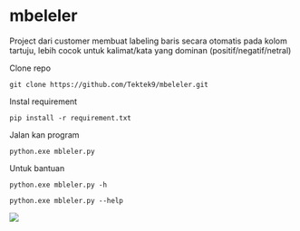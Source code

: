 # mbeleler
Project dari customer membuat labeling baris secara otomatis pada kolom tartuju, lebih cocok untuk kalimat/kata yang dominan (positif/negatif/netral)


Clone repo
```
git clone https://github.com/Tektek9/mbeleler.git
```

Instal requirement
```
pip install -r requirement.txt
```

Jalan kan program
```
python.exe mbleler.py
```

Untuk bantuan 
```
python.exe mbleler.py -h
```
```
python.exe mbleler.py --help
```
![](https://github.com/Tektek9/mbeleler/blob/main/demo.gif)
